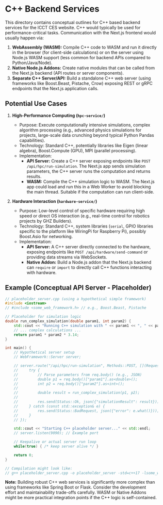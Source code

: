 # C++ Backend Services

This directory contains conceptual outlines for C++ based backend services for the ICCT CES website. C++ would typically be used for performance-critical tasks. Communication with the Next.js frontend would usually happen via:

1.  **WebAssembly (WASM):** Compile C++ code to WASM and run it directly in the browser (for client-side calculations) or on the server using Node.js WASM support (less common for backend APIs compared to Python/Java/Node).
2.  **Native Node.js Addons:** Create native modules that can be called from the Next.js backend (API routes or server components).
3.  **Separate C++ Server/API:** Build a standalone C++ web server (using frameworks like Boost.Beast, Pistache, Crow) exposing REST or gRPC endpoints that the Next.js application calls.

## Potential Use Cases

1.  **High-Performance Computing (`hpc-service/`)**
    *   Purpose: Execute computationally intensive simulations, complex algorithm processing (e.g., advanced physics simulations for projects, large-scale data crunching beyond typical Python Pandas capabilities).
    *   Technology: Standard C++, potentially libraries like Eigen (linear algebra), Boost.Compute (GPU), MPI (parallel processing).
    *   Implementation:
        *   **API Server:** Create a C++ server exposing endpoints like `POST /api/hpc/run-simulation`. The Next.js app sends simulation parameters, the C++ server runs the computation and returns results.
        *   **WASM:** Compile the C++ simulation logic to WASM. The Next.js app could load and run this in a Web Worker to avoid blocking the main thread. Suitable if the computation can run client-side.

2.  **Hardware Interaction (`hardware-service/`)**
    *   Purpose: Low-level control of specific hardware requiring high speed or direct OS interaction (e.g., real-time control for robotics projects by GHZ Builders).
    *   Technology: Standard C++, system libraries (`serial`, GPIO libraries specific to the platform like WiringPi for Raspberry Pi), possibly Boost.Asio for networking.
    *   Implementation:
        *   **API Server:** A C++ server directly connected to the hardware, exposing endpoints like `POST /api/hardware/send-command` or providing data streams via WebSockets.
        *   **Native Addon:** Build a Node.js addon that the Next.js backend can `require` or `import` to directly call C++ functions interacting with hardware.

## Example (Conceptual API Server - Placeholder)

```cpp
// placeholder_server.cpp (using a hypothetical simple framework)
#include <iostream>
// #include <some_web_framework.h> // e.g., Boost.Beast, Pistache

// Placeholder for simulation logic
double run_complex_simulation(double param1, int param2) {
    std::cout << "Running C++ simulation with " << param1 << ", " << param2 << std::endl;
    // ... complex calculations ...
    return param1 * param2 * 3.14;
}

int main() {
    // Hypothetical server setup
    // WebFramework::Server server;

    // server.route("/api/hpc/run-simulation", Methods::POST, [](Request req, Response res) {
    //     try {
    //         // Parse parameters from req.body() (e.g., JSON)
    //         double p1 = req.body()["param1"].as<double>();
    //         int p2 = req.body()["param2"].as<int>();
    //
    //         double result = run_complex_simulation(p1, p2);
    //
    //         res.send(Status::Ok, json({"simulationResult": result}));
    //     } catch (const std::exception& e) {
    //         res.send(Status::BadRequest, json({"error": e.what()}));
    //     }
    // });

    std::cout << "Starting C++ placeholder server..." << std::endl;
    // server.listen(9090); // Example port

    // Keepalive or actual server run loop
    while(true) { /* keep server alive */ }

    return 0;
}

// Compilation might look like:
// g++ placeholder_server.cpp -o placeholder_server -std=c++17 -lsome_web_framework_lib -lpthread
```

**Note:** Building robust C++ web services is significantly more complex than using frameworks like Spring Boot or Flask. Consider the development effort and maintainability trade-offs carefully. WASM or Native Addons might be more practical integration points if the C++ logic is self-contained.
